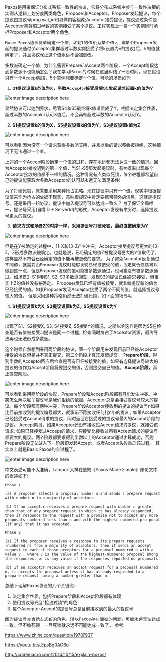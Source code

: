 Paxos是用来保证分布式系统一致性的协议，它将分布式系统中参与一致性决策的实例从逻辑上划分成两类角色，Proposer和Acceptor。Proposer发起提议，每个提议由提议号proposal_id和具体内容组成;Acceptor接受提议，提议通过条件是Acceptor集群超过半数的实例接受了某个提议。工程实现上一般一个实例同时承担Proposer和Acceptor两个角色。

Basic Paxos协议简单确定一个值，如将k的值设为某个值v，当某个Proposer发起的提议通过(Acceptor集群超过半数实例接受了将k设置为v的提议)后，k的值就确定了，并且协议保证这个值永远不会被更改。

多数派确定一个值，为什么需要Prepare和Accept两个阶段，一个Accept阶段达到多数派不也能确定么？我在学习Paxos的时候在这里纠结了一段时间，现在假设只有一个Accept阶段，5个实例想要确定一个值，可能的场景如下:
1. **S1提议设置k的值为X，半数Acceptor接受后后S5发起请求设置k的值为Y**

![enter image description here](http://oojr8w6at.bkt.clouddn.com/image/png/paxos_1.png)

显然协议可以达到要求，尽管S4和S5最终将k值设置成了Y，根据法定集合性质，超过半数的Acceptor认可X值后，不会再有超过半数的Acceptor认可Y。

2. **S1提议设置k的值为X，S5提议设置k的值为Y，S3提议设置k值为Z**

![enter image description here](http://oojr8w6at.bkt.clouddn.com/image/png/paxos_2.png)

可以看到因为没有一个请求获得多数派支持，并且以后的请求都会被拒绝，这种情况下无法通过一个值。

上述的一个Accept阶段确定一个值的过程，存在永远都无法达成一致的情况。因为Acceptor接收遇到的第一个值，当S1~S5都发起提议时，有大概率出现每个Acceptor接收的值都不一样的情况。这种情况有点类似死锁，每个进程都希望自己的提议能获取大多数Acceptor的认可却永远无法满足条件!

为了打破死锁，就需要采用某种抢占策略。现在提议中只有一个值，现实中根据提议值来作为抢占的依据不现实，意味着提议中肯定要携带额外的信息，这就是提议号。还是采用一轮协议，提议中加入提议号可以达成一致么？
为了保证全局唯一，提议号采用(自增ID + ServerId)的形式，Acceptor发现有冲突时，选择提议号更大的提议。

3. **请求方式和场景2的时序一样，采用提议号打破死锁，最终值被确定为Y**

![enter image description here](http://oojr8w6at.bkt.clouddn.com/paxos_3.png)

但是在Y被确定的过程中，11-X和13-Z产生冲突，Acceptor接受提议号更大的13-Z，Z形成多数派被确定。也就是说，已经确定的值Z被提议号更大的Y值取代了，这样显然不符合已经确定的值不能再被更改的要求。
为了避免Acceptor反复通过不同值，就需要由Proposer提议时能够发现已经被接受的值，法定集合性质可以做到这一点，但是Proposer发现的值可能被多数派通过，也可能没有被多数派通过。如场景2: S1得到S1, S2, S3多数派回应，发现S3的提议已经被S3接受，但事实上Z的值并没有被确定。
Proposer发现已经有值被接受，就重新提议新的值为已经接受的值。如果Proposer发现Acceptor接受了两个不同的值，就选择提议号较大的值。
但是采用这种策略仍然无法打破死锁，如下面的场景4。

4. **S1提议设置k为X, S3提议设置k为Z，S5提议设置k为Y**

![enter image description here](http://oojr8w6at.bkt.clouddn.com/paxos_4.png)

出现了S1、S2接受X, S3, S4接受Z, S5接受Y的情况，之所以会这样是因为S5在检查是否有值被接受和提议是同一个过程，检查同时挤占了Acceptor资源，最终导致再也无法形成多数派。

这个时候自然想到采用两阶段的协议，第一个阶段用来发现目前已经被Acceptor接受的协议但是并不真正提交，第二个阶段才真正发起提交。
**Prepare阶段**，得到半数的Acceptor回应后检查是否有已经被接受的值，如果有选择提议号较大的提议的值作为Accept阶段将要提交的值，否则提交自己的值。
**Accept阶段**，真正提交阶段。

![enter image description here](http://oojr8w6at.bkt.clouddn.com/image/png/paxos_5.png)

可以看到采用两阶段的协议，Prepare阶段和Accept阶段都有可能发生冲突。冲突怎么解决呢？提议号是我们拒绝的依据，Acceptor总是会接受提议号较大的提议。每个阶段都有两种冲突，Prepare阶段Acceptor接收到的提议的提议号n如果比目前接收到的提议编号都大，就承诺不再接收任何比n小的提议；如果Acceptor已经接受过Accept请求的提议，同时返回它接受过的提议号最大的Accept阶段的提议。
Accept阶段，如果Acceptor还没有接收过Accept请求的提议，就接受该请求; 如果已经接受过Accept的请求，只接受比接收过所有Accept请求的提议号都要大的提议。两个阶段都要求得到半数以上的Acceptor通过才算成功，否则Prepare阶段无法进入下一阶段即发起Accept，或者Accept失败重启该过程。
其实以上就是Basic Paxos的全过程了。

![enter image description here](http://oojr8w6at.bkt.clouddn.com/image/png/paxos.png)

中文表述可能不太准确，Lamport大神在他的《Paxos Made Simple》原论文中的表述如下:

	Phase 1
	
	(a) A proposer selects a proposal number n and sends a prepare request with number n to a majority of acceptors.
	
	(b) If an acceptor receives a prepare request with number n greater than that of any prepare request to which it has already responded, then it responds to the request with a promise not to accept any more proposals numbered less than n and with the highest-numbered pro-posal (if any) that it has accepted.
	
	Phase 2
	
	(a) If the proposer receives a response to its prepare requests (numbered n) from a majority of acceptors, then it sends an accept request to each of those acceptors for a proposal numbered n with a value v , where v is the value of the highest-numbered proposal among the responses, or is any value if the responses reported no proposals.
	
	(b) If an acceptor receives an accept request for a proposal numbered n, it accepts the proposal unless it has already responded to a prepare request having a number greater than n.

总结下理解Paxos协议的几个关键点:
1. 法定集合性质，包括Prepare阶段和Accept阶段都有体现
2. 使用提议号充当"抢占式锁"的角色
3. 每个Acceptor Accept的提议号总是目前接收到的最大的提议号

因为提议号充当抢占式锁的角色，所以Paxos存在活锁的问题，可能永远无法达成一致。但不像死锁，一旦死锁就永远不可能达成一致了。
参考:

https://www.zhihu.com/question/19787937

https://youtu.be/JEpsBg0AO6o

http://codemacro.com/2014/10/15/explain-poxos/
